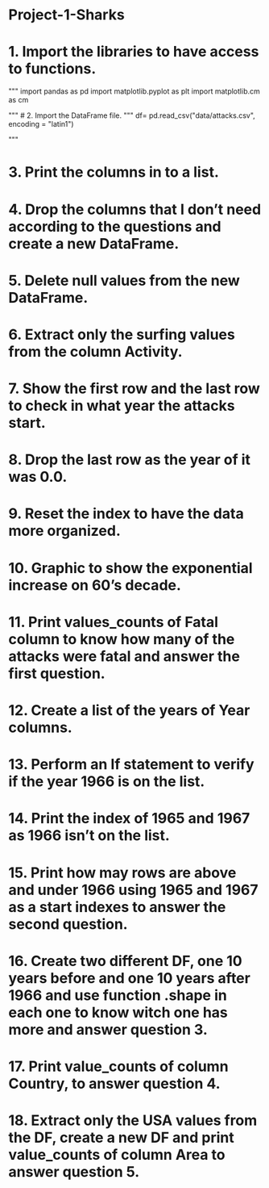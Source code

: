 # Project-1-Sharks
# 1. Import the libraries to have access to functions.
"""
import pandas as pd
import matplotlib.pyplot as plt
import matplotlib.cm as cm

"""
# 2. Import the DataFrame file.
"""
df= pd.read_csv("data/attacks.csv", encoding = "latin1")

"""
# 3. Print the columns in to a list.
# 4. Drop the columns that I don’t need according to the questions and create a new DataFrame.
# 5. Delete null values from the new DataFrame.
# 6. Extract only the surfing values from the column Activity.
# 7. Show the first row and the last row to check in what year the attacks start.
# 8. Drop the last row as the year of it was 0.0.
# 9. Reset the index to have the data more organized.
# 10. Graphic to show the exponential increase on 60’s decade.
# 11. Print values_counts of Fatal column to know how many of the attacks were fatal and answer the first question.
# 12. Create a list of the years of Year columns.
# 13. Perform an If statement to verify if the year 1966 is on the list.
# 14. Print the index of 1965 and 1967 as 1966 isn’t on the list.
# 15. Print how may rows are above and under 1966 using 1965 and 1967 as a start indexes to answer the second question.
# 16. Create two different DF, one 10 years before and one 10 years after 1966 and use function .shape in each one to know witch one has more and answer question 3.
# 17. Print value_counts of column Country, to answer question 4.
# 18. Extract only the USA values from the DF, create a new DF and print value_counts of column Area to answer question 5. 
